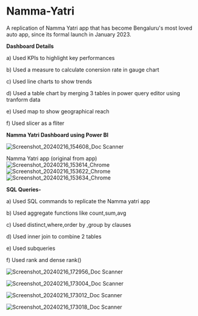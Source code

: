 # Namma-Yatri
A replication of Namma Yatri app that has become Bengaluru's most loved auto app, since its formal launch in January 2023. 



**Dashboard Details**

a) Used KPIs to highlight key performances

b) Used a measure to calculate conersion rate in gauge chart

c) Used line charts to show trends

d) Used a table chart by merging 3 tables in power query editor using tranform data 

e) Used map to show geographical reach

f) Used slicer as a fliter



**Namma Yatri Dashboard using Power BI**

![Screenshot_20240216_154608_Doc Scanner](https://github.com/srishtikatiyar3/Namma-Yatri/assets/160014323/4ae730f8-42da-44fe-a246-5a5e795be240)


Namma Yatri app (original from app)
![Screenshot_20240216_153614_Chrome](https://github.com/srishtikatiyar3/Namma-Yatri/assets/160014323/356523b1-df94-41ec-b78d-50b83786cc5d)
![Screenshot_20240216_153622_Chrome](https://github.com/srishtikatiyar3/Namma-Yatri/assets/160014323/4e44f581-e9e2-4558-9032-a5c56a2924c5)
![Screenshot_20240216_153634_Chrome](https://github.com/srishtikatiyar3/Namma-Yatri/assets/160014323/70353bae-ba96-4165-b075-2a10b51df4ba)



**SQL Queries-** 

a) Used SQL commands to replicate the Namma yatri app

b) Used aggregate functions like count,sum,avg

c) Used distinct,where,order by ,group by clauses

d) Used inner join to combine 2 tables

e) Used subqueries

f) Used rank and dense rank()

![Screenshot_20240216_172956_Doc Scanner](https://github.com/srishtikatiyar3/Namma-Yatri/assets/160014323/efc91f56-6706-41ab-86b3-4bf575748c7f)

![Screenshot_20240216_173004_Doc Scanner](https://github.com/srishtikatiyar3/Namma-Yatri/assets/160014323/aec2280b-ffb9-4dac-bf20-272d194bbdd3)

![Screenshot_20240216_173012_Doc Scanner](https://github.com/srishtikatiyar3/Namma-Yatri/assets/160014323/fdcaccc4-b401-430d-8931-0e23ca8dc63b)

![Screenshot_20240216_173018_Doc Scanner](https://github.com/srishtikatiyar3/Namma-Yatri/assets/160014323/f195a9d8-5716-4724-ad57-aeade652c54f)











